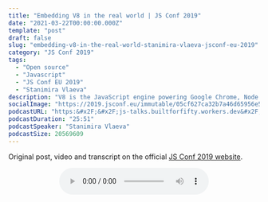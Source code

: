 ```yaml
---
title: "Embedding V8 in the real world | JS Conf 2019"
date: "2021-03-22T00:00:00.000Z"
template: "post"
draft: false
slug: "embedding-v8-in-the-real-world-stanimira-vlaeva-jsconf-eu-2019"
category: "JS Conf 2019"
tags:
  - "Open source"
  - "Javascript"
  - "JS Conf EU 2019"
  - "Stanimira Vlaeva"
description: "V8 is the JavaScript engine powering Google Chrome, Node.js and NativeScript. NativeScript embeds V8 to process JavaScript and dynamically call Android APIs. This enables developers to write Android applications in JavaScript and directly access the underlying OS. Come to this session to learn what challenges the NativeScript team met embedding V8 in a mobile framework and how you can power any C++ based application with one of the most sophisticated JavaScript engines."
socialImage: "https://2019.jsconf.eu/immutable/05cf627ca32b7a46d65956e57f69d47b88e4e4ef/images/cms/stanimira-vlaeva-a37165e7-1000-square.jpg"
podcastURL: "https:&#x2F;&#x2F;js-talks.builtforfifty.workers.dev&#x2F;Embedding V8 in the real world by Stanimira Vlaeva | JSConf EU 2019.mp3"
podcastDuration: "25:51"
podcastSpeaker: "Stanimira Vlaeva"
podcastSize: 20569609
---
```


Original post, video and transcript on the official [JS Conf 2019 website](https://2019.jsconf.eu/stanimira-vlaeva/embedding-v8-in-the-real-world.html).

<!-- End of podcast preview -->

<div style="text-align: center">
	<audio controls="controls">
		<source type="audio/mp3" src="https://js-talks.builtforfifty.workers.dev/Embedding V8 in the real world by Stanimira Vlaeva | JSConf EU 2019.mp3"></source>
		<p>Your browser does not support the audio element.</p>
	</audio>
</div>